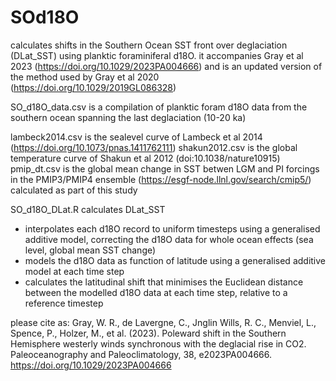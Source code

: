 # SOd18O
calculates shifts in the Southern Ocean SST front over deglaciation (DLat_SST) using planktic foraminiferal d18O. it accompanies Gray et al 2023 (https://doi.org/10.1029/2023PA004666) and is an updated version of the method used by Gray et al 2020 (https://doi.org/10.1029/2019GL086328)

SO_d18O_data.csv is a compilation of planktic foram d18O data from the southern ocean spanning the last deglaciation (10-20 ka)

lambeck2014.csv is the sealevel curve of Lambeck et al 2014 (https://doi.org/10.1073/pnas.1411762111)
shakun2012.csv  is the global temperature curve of Shakun et al 2012 (doi:10.1038/nature10915)
pmip_dt.csv is the global mean change in SST betwen LGM and PI forcings in the PMIP3/PMIP4 ensemble (https://esgf-node.llnl.gov/search/cmip5/) calculated as part of this study

SO_d18O_DLat.R calculates DLat_SST
- interpolates each d18O record to uniform timesteps using a generalised additive model, correcting the d18O data for whole ocean effects (sea level, global mean SST change)
- models the d18O data as function of latitude using a generalised additive model at each time step
- calculates the latitudinal shift that minimises the Euclidean distance between the modelled d18O data at each time step, relative to a reference timestep

please cite as:
Gray, W. R., de Lavergne, C., Jnglin Wills, R. C., Menviel, L., Spence, P., Holzer, M., et al. (2023). Poleward shift in the Southern Hemisphere westerly winds synchronous with the deglacial rise in CO2. Paleoceanography and Paleoclimatology, 38, e2023PA004666. https://doi.org/10.1029/2023PA004666
